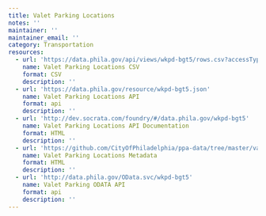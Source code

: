 ```yaml
---
title: Valet Parking Locations
notes: ''
maintainer: ''
maintainer_email: ''
category: Transportation
resources:
  - url: 'https://data.phila.gov/api/views/wkpd-bgt5/rows.csv?accessType=DOWNLOAD'
    name: Valet Parking Locations CSV
    format: CSV
    description: ''
  - url: 'https://data.phila.gov/resource/wkpd-bgt5.json'
    name: Valet Parking Locations API
    format: api
    description: ''
  - url: 'http://dev.socrata.com/foundry/#/data.phila.gov/wkpd-bgt5'
    name: Valet Parking Locations API Documentation
    format: HTML
    description: ''
  - url: 'https://github.com/CityOfPhiladelphia/ppa-data/tree/master/valet-parking-permit-locations'
    name: Valet Parking Locations Metadata
    format: HTML
    description: ''
  - url: 'http://data.phila.gov/OData.svc/wkpd-bgt5'
    name: Valet Parking ODATA API
    format: api
    description: ''
---
```

